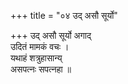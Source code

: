 +++
title = "०४ उद् असौ सूर्यो"

+++
उद् असौ सूर्यो अगाद्  
उदितं मामकं वचः ।  
यथाहं शत्रुहासान्य्  
असपत्नः सपत्नहा ॥